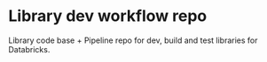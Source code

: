 # Library dev workflow repo

Library code base + Pipeline repo for dev, build and test libraries for Databricks.
